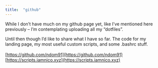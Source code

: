 ```yaml
---
title:  "github"
---
```



While I don’t have much on my github page yet, like I’ve mentioned here previously – I’m contemplating uploading all my “dotfiles”.

Until then though I’d like to share what I have so far. The code for my landing page, my most useful custom scripts, and some .bashrc stuff.
<br><br>
[https://github.com/ndom91](https://github.com/ndom91)<br>
[https://scripts.iamnico.xyz](https://scripts.iamnico.xyz)<br>

